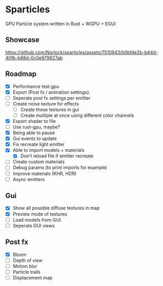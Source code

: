# Sparticles
GPU Particle system written in Rust + WGPU + EGUI

## Showcase

https://github.com/Norlock/sparticles/assets/7510943/b0bfde2b-b44d-40fb-b88d-0c0e979627ab

## Roadmap
- [x] Performance test gpu
- [x] Export (Post fx / animation settings).
- [ ] Seperate post fx settings per emitter
- [ ] Create noise texture for effects
  - [ ] Create these textures in gui
  - [ ] Create multiple at once using different color channels
- [x] Export shader to file
- [ ] Use rust-gpu, maybe?
- [x] Being able to pause
- [x] Gui events to update
- [x] Fix recreate light emitter
- [x] Able to import models + materials
  - [x] Don't reload file if emitter recreate
- [ ] Create custom materials
- [ ] Debug params (to print imports for example)
- [ ] Improve materials (KHR, HDR)
- [ ] Async emitters

## Gui
- [x] Show all possible diffuse textures in map
- [x] Preview mode of textures
- [ ] Load models from GUI.
- [ ] Seperate GUI views

## Post fx
- [x] Bloom
- [ ] Depth of view
- [ ] Motion blur
- [ ] Particle trails
- [ ] Displacement map
